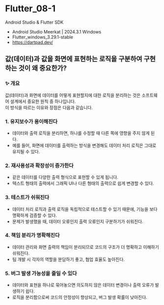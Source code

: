 # Flutter_08-1
Android Studio & Flutter SDK
- Android Studio Meerkat | 2024.3.1 Windows
- Flutter_windows_3.29.1-stable
- https://dartpad.dev/



## 값(데이터)과 값을 화면에 표현하는 로직을 구분하여 구현하는 것이 왜 중요한가?


### ✨ 개요

값(데이터)과 화면에 데이터를 어떻게 표현할지에 대한 로직을 분리하는 것은 소프트웨어 설계에서 중요한 원칙 중 하나입니다.  
이 방식을 따르는 이유와 장점은 다음과 같습니다.


### 1. **유지보수가 용이해진다**
- 데이터와 출력 로직을 분리하면, 하나를 수정할 때 다른 쪽에 영향을 주지 않게 된다.
- 예를 들어, 화면에 데이터를 출력하는 방식을 변경해도 데이터 처리 로직은 그대로 유지될 수 있다.


### 2. **재사용성과 확장성이 증가한다**
- 같은 데이터를 다양한 출력 형식으로 표현할 수 있게 됩니다.
- 텍스트 형태의 출력에서 그래픽 UI나 다른 형태의 출력으로 쉽게 변경할 수 있다.


### 3. **테스트가 쉬워진다**
- 데이터 처리 로직과 출력 로직을 독립적으로 테스트할 수 있기 때문에, 기능을 보다 명확하게 검증할 수 있다.
- 문제가 발생했을 때, 데이터 오류인지 출력 오류인지 구분하기가 쉬워진다.


### 4. **책임 분리가 명확해진다**
- 데이터 관리와 화면 출력의 책임이 분리되므로 코드의 구조가 더 명확하고 이해하기 쉬워진다.
- 팀 개발 시 각자의 역할을 분담하기 좋고, 협업 효율도 높아진다.


### 5. **버그 발생 가능성을 줄일 수 있다**
- 데이터와 표현을 하나로 묶어놓으면 의도하지 않은 데이터 변경이나 출력 오류가 발생하기 쉽다.
- 로직을 분리함으로써 코드의 안정성이 향상되고, 버그 발생 확률이 낮아진다.
